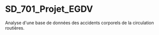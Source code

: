 # SD_701_Projet_EGDV
Analyse d'une base de données des accidents corporels de la circulation routières. 
